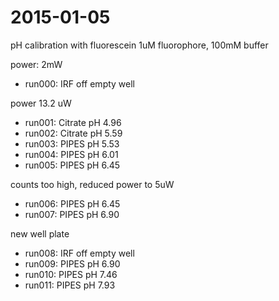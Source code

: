# 2015-01-05

pH calibration with fluorescein
1uM fluorophore, 100mM buffer

power: 2mW

 * run000: IRF off empty well

power 13.2 uW

 * run001: Citrate pH 4.96
 * run002: Citrate pH 5.59
 * run003: PIPES pH 5.53
 * run004: PIPES pH 6.01
 * run005: PIPES pH 6.45

counts too high, reduced power to 5uW

 * run006: PIPES pH 6.45
 * run007: PIPES pH 6.90

new well plate

 * run008: IRF off empty well
 * run009: PIPES pH 6.90
 * run010: PIPES pH 7.46
 * run011: PIPES pH 7.93

